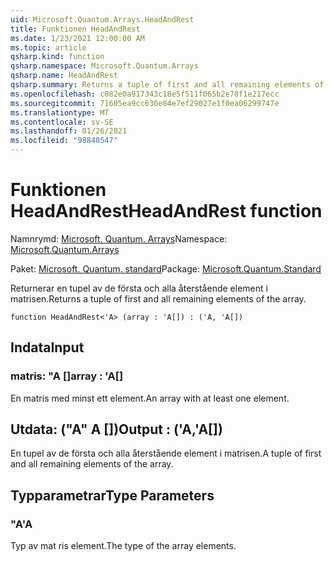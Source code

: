 ```yaml
---
uid: Microsoft.Quantum.Arrays.HeadAndRest
title: Funktionen HeadAndRest
ms.date: 1/23/2021 12:00:00 AM
ms.topic: article
qsharp.kind: function
qsharp.namespace: Microsoft.Quantum.Arrays
qsharp.name: HeadAndRest
qsharp.summary: Returns a tuple of first and all remaining elements of the array.
ms.openlocfilehash: c082e0a917343c18e5f511f065b2e78f1e217ecc
ms.sourcegitcommit: 71605ea9cc630e84e7ef29027e1f0ea06299747e
ms.translationtype: MT
ms.contentlocale: sv-SE
ms.lasthandoff: 01/26/2021
ms.locfileid: "98848547"
---
```

# <a name="headandrest-function"></a><span data-ttu-id="04097-102">Funktionen HeadAndRest</span><span class="sxs-lookup"><span data-stu-id="04097-102">HeadAndRest function</span></span>

<span data-ttu-id="04097-103">Namnrymd: [Microsoft. Quantum. Arrays](xref:Microsoft.Quantum.Arrays)</span><span class="sxs-lookup"><span data-stu-id="04097-103">Namespace: [Microsoft.Quantum.Arrays](xref:Microsoft.Quantum.Arrays)</span></span>

<span data-ttu-id="04097-104">Paket: [Microsoft. Quantum. standard](https://nuget.org/packages/Microsoft.Quantum.Standard)</span><span class="sxs-lookup"><span data-stu-id="04097-104">Package: [Microsoft.Quantum.Standard](https://nuget.org/packages/Microsoft.Quantum.Standard)</span></span>


<span data-ttu-id="04097-105">Returnerar en tupel av de första och alla återstående element i matrisen.</span><span class="sxs-lookup"><span data-stu-id="04097-105">Returns a tuple of first and all remaining elements of the array.</span></span>

```qsharp
function HeadAndRest<'A> (array : 'A[]) : ('A, 'A[])
```


## <a name="input"></a><span data-ttu-id="04097-106">Indata</span><span class="sxs-lookup"><span data-stu-id="04097-106">Input</span></span>

### <a name="array--a"></a><span data-ttu-id="04097-107">matris: "A []</span><span class="sxs-lookup"><span data-stu-id="04097-107">array : 'A[]</span></span>

<span data-ttu-id="04097-108">En matris med minst ett element.</span><span class="sxs-lookup"><span data-stu-id="04097-108">An array with at least one element.</span></span>



## <a name="output--aa"></a><span data-ttu-id="04097-109">Utdata: ("A" A [])</span><span class="sxs-lookup"><span data-stu-id="04097-109">Output : ('A,'A[])</span></span>

<span data-ttu-id="04097-110">En tupel av de första och alla återstående element i matrisen.</span><span class="sxs-lookup"><span data-stu-id="04097-110">A tuple of first and all remaining elements of the array.</span></span>

## <a name="type-parameters"></a><span data-ttu-id="04097-111">Typparametrar</span><span class="sxs-lookup"><span data-stu-id="04097-111">Type Parameters</span></span>

### <a name="a"></a><span data-ttu-id="04097-112">"A</span><span class="sxs-lookup"><span data-stu-id="04097-112">'A</span></span>

<span data-ttu-id="04097-113">Typ av mat ris element.</span><span class="sxs-lookup"><span data-stu-id="04097-113">The type of the array elements.</span></span>